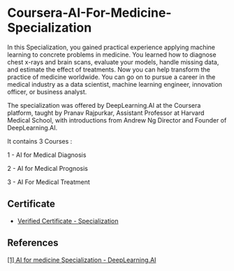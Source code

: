 # Coursera-AI-For-Medicine-Specialization
 
In this Specialization, you gained practical experience applying machine learning to concrete problems in medicine. You learned how to diagnose chest x-rays and brain scans, evaluate your models, handle missing data, and estimate the effect of treatments. Now you can help transform the practice of medicine worldwide. You can go on to pursue a career in the medical industry as a data scientist, machine learning engineer, innovation officer, or business analyst.


The specialization was offered by DeepLearning.AI at the Coursera platform, taught by Pranav Rajpurkar, Assistant Professor at Harvard Medical School, with introductions from Andrew Ng Director and Founder of DeepLearning.AI.


It contains 3 Courses :


1 - AI for Medical Diagnosis

2 - AI for Medical Prognosis

3 - AI For Medical Treatment

## Certificate
* [Verified Certificate - Specialization](https://www.coursera.org/account/accomplishments/specialization/certificate/5ZSHSS2RZ4HK)

## References
[[1] AI for medicine Specialization - DeepLearning.AI](https://www.coursera.org/specializations/ai-for-medicine)

